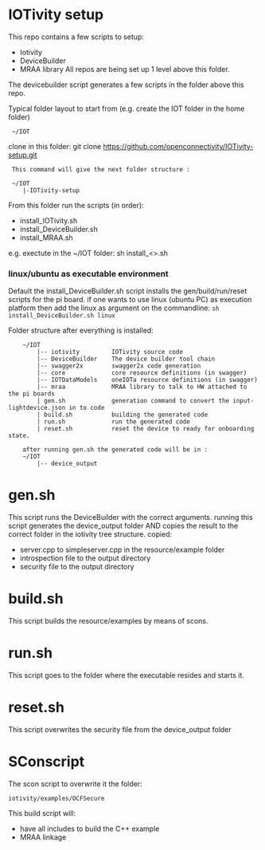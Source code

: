 # IOTivity setup

This repo contains a few scripts to setup:
- Iotivity
- DeviceBuilder
-  MRAA library
All repos are being set up 1 level above this folder.

The devicebuilder script generates a few scripts in the folder above this repo.


Typical folder layout to start from (e.g. create the IOT folder in the home folder)
     
     
     ~/IOT
     
clone in this folder:
git clone https://github.com/openconnectivity/IOTivity-setup.git
     
     This command will give the next folder structure :
     
     ~/IOT
        |-IOTivity-setup 
    
From this folder run the scripts (in order):
- install_IOTivity.sh
- install_DeviceBuilder.sh
- install_MRAA.sh

e.g. exectute in the ~/IOT folder: sh install_<>.sh

### linux/ubuntu as executable environment
Default the install_DeviceBuilder.sh script installs the gen/build/run/reset scripts for the pi board.
if one wants to use linux (ubuntu PC) as execution platform then add the linux as argument on the commandline:
```sh install_DeviceBuilder.sh linux```
    
    
Folder structure after everything is installed:
        
        ~/IOT        
            |-- iotivity         IOTivity source code
            |-- DeviceBuilder    The device builder tool chain
            |-- swagger2x        swagger2x code generation
            |-- core             core resource definitions (in swagger)
            |-- IOTDataModels    oneIOTa resource definitions (in swagger)
            |-- mraa             MRAA library to talk to HW attached to the pi boards
            | gen.sh             generation command to convert the input-lightdevice.json in to code
            | build.sh           building the generated code
            | run.sh             run the generated code
            | reset.sh           reset the device to ready for onboarding state.
        
        after running gen.sh the generated code will be in : 
        ~/IOT        
            |-- device_output
        
# gen.sh
This script runs the DeviceBuilder with the correct arguments.
running this script generates the device_output folder AND copies the result to the correct folder in the iotivity tree structure.
copied:
- server.cpp to simpleserver.cpp in the resource/example folder
- introspection file to the output directory
- security file to the output directory

# build.sh
This script builds the resource/examples by means of scons.

# run.sh
This script goes to the folder where the executable resides and starts it.

# reset.sh
This script overwrites the security file from the device_output folder



# SConscript

The scon script to overwrite it the folder:

```iotivity/examples/OCFSecure```

This build script will:
- have all includes to build the C++ example 
- MRAA linkage
